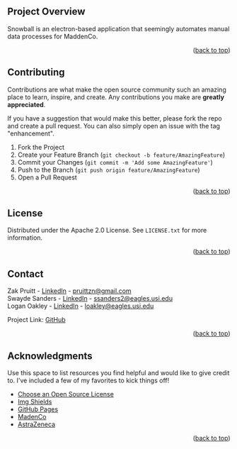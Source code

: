 ## Project Overview
Snowball is an electron-based application that seemingly automates manual data processes for MaddenCo. 

<p align="right">(<a href="#top">back to top</a>)</p>

<!-- CONTRIBUTING -->
## Contributing

Contributions are what make the open source community such an amazing place to learn, inspire, and create. Any contributions you make are **greatly appreciated**.

If you have a suggestion that would make this better, please fork the repo and create a pull request. You can also simply open an issue with the tag "enhancement".

1. Fork the Project
2. Create your Feature Branch (`git checkout -b feature/AmazingFeature`)
3. Commit your Changes (`git commit -m 'Add some AmazingFeature'`)
4. Push to the Branch (`git push origin feature/AmazingFeature`)
5. Open a Pull Request

<p align="right">(<a href="#top">back to top</a>)</p>

<!-- LICENSE -->
## License

Distributed under the Apache 2.0 License. See `LICENSE.txt` for more information.

<p align="right">(<a href="#top">back to top</a>)</p>

<!-- CONTACT -->
## Contact

Zak Pruitt - [LinkedIn](https://www.linkedin.com/in/zak-pruitt-136567191/) - pruittzn@gmail.com <br/>
Swayde Sanders - [LinkedIn](https://www.linkedin.com/in/zak-pruitt-136567191/) - ssanders2@eagles.usi.edu <br/>
Logan Oakley - [LinkedIn](https://www.linkedin.com/in/zak-pruitt-136567191/) - loakley@eagles.usi.edu <br/>

Project Link: [GitHub](https://github.com/zakpruitt/senior-project)

<p align="right">(<a href="#top">back to top</a>)</p>

<!-- ACKNOWLEDGMENTS -->
## Acknowledgments

Use this space to list resources you find helpful and would like to give credit to. I've included a few of my favorites to kick things off!

* [Choose an Open Source License](https://choosealicense.com)
* [Img Shields](https://shields.io)
* [GitHub Pages](https://pages.github.com)
* [MadenCo]("https://maddenco.com")
* [AstraZeneca](https://www.astrazeneca.com)

<p align="right">(<a href="#top">back to top</a>)</p>
